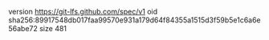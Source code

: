 version https://git-lfs.github.com/spec/v1
oid sha256:89917548db017faa99570e931a179d64f84355a1515d3f59b5e1c6a6e56abe72
size 481
